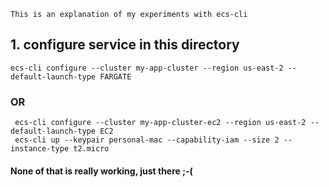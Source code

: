 ```
This is an explanation of my experiments with ecs-cli
```
## 1. configure service in this directory
```
ecs-cli configure --cluster my-app-cluster --region us-east-2 --default-launch-type FARGATE
```

### OR

```
 ecs-cli configure --cluster my-app-cluster-ec2 --region us-east-2 --default-launch-type EC2
 ecs-cli up --keypair personal-mac --capability-iam --size 2 --instance-type t2.micro
```
#### None of that is really working, just there ;-(

